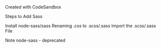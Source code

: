 Created with CodeSandbox

Steps to Add Sass

Install node-sass/sass
Renaming .css to .scss/.sass
Import the .scss/.sass File

Note
node-sass - deprecated
